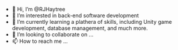 - 👋 Hi, I’m @RJHaytree
- 👀 I’m interested in back-end software development
- 🌱 I’m currently learning a plathera of skills, including Unity game development, database management, and much more.
- 💞️ I’m looking to collaborate on ...
- 📫 How to reach me ...

<!---
RJHaytree/RJHaytree is a ✨ special ✨ repository because its `README.md` (this file) appears on your GitHub profile.
You can click the Preview link to take a look at your changes.
--->
